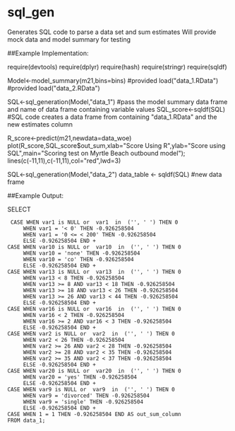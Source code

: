 # sql_gen
Generates SQL code to parse a data set and sum estimates 
Will provide mock data and model summary for testing

##Example Implementation:

require(devtools)
require(dplyr)
require(hash)
require(stringr)
require(sqldf)

Model<-model_summary(m21,bins=bins) #provided
load("data_1.RData") #provided
load("data_2.RData")

SQL<-sql_generation(Model,"data_1") #pass the model summary data frame and name of data frame containing variable values
SQL_score<-sqldf(SQL) #SQL code creates a data frame from containing "data_1.RData" and the new estimates column

R_score<-predict(m21,newdata=data_woe)
plot(R_score,SQL_score$out_sum,xlab="Score Using R",ylab="Score using SQL",main="Scoring test on Myrtle Beach outbound model"); lines(c(-11,11),c(-11,11),col="red",lwd=3)

SQL<-sql_generation(Model,"data_2")
data_table <- sqldf(SQL) #new data frame

##Example Output:

SELECT 

     CASE WHEN var1 is NULL or  var1  in  ('', ' ') THEN 0
         WHEN var1 = '< 0' THEN -0.926258504 
         WHEN var1 = '0 <= < 200' THEN -0.926258504 
         ELSE -0.926258504 END + 
    CASE WHEN var10 is NULL or  var10  in  ('', ' ') THEN 0 
         WHEN var10 = 'none' THEN -0.926258504 
         WHEN var10 = 'co' THEN -0.926258504 
         ELSE -0.926258504 END + 
    CASE WHEN var13 is NULL or  var13  in  ('', ' ') THEN 0 
         WHEN var13 < 8 THEN -0.926258504 
         WHEN var13 >= 8 AND var13 < 18 THEN -0.926258504 
         WHEN var13 >= 18 AND var13 < 26 THEN -0.926258504 
         WHEN var13 >= 26 AND var13 < 44 THEN -0.926258504 
         ELSE -0.926258504 END + 
    CASE WHEN var16 is NULL or  var16  in  ('', ' ') THEN 0 
         WHEN var16 < 2 THEN -0.926258504 
         WHEN var16 >= 2 AND var16 < 3 THEN -0.926258504 
         ELSE -0.926258504 END + 
    CASE WHEN var2 is NULL or  var2  in  ('', ' ') THEN 0 
         WHEN var2 < 26 THEN -0.926258504 
         WHEN var2 >= 26 AND var2 < 28 THEN -0.926258504 
         WHEN var2 >= 28 AND var2 < 35 THEN -0.926258504 
         WHEN var2 >= 35 AND var2 < 37 THEN -0.926258504 
         ELSE -0.926258504 END + 
    CASE WHEN var20 is NULL or  var20  in  ('', ' ') THEN 0 
         WHEN var20 = 'yes' THEN -0.926258504 
         ELSE -0.926258504 END + 
    CASE WHEN var9 is NULL or  var9  in  ('', ' ') THEN 0 
         WHEN var9 = 'divorced' THEN -0.926258504 
         WHEN var9 = 'single' THEN -0.926258504 
         ELSE -0.926258504 END + 
    CASE WHEN 1 = 1 THEN -0.926258504 END AS out_sum_column 
    FROM data_1;
